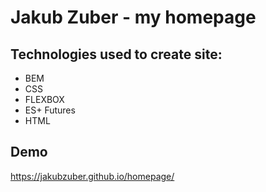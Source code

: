 # Jakub Zuber - my homepage

## Technologies used to create site:
- BEM
- CSS
- FLEXBOX
- ES+ Futures
- HTML

## Demo

https://jakubzuber.github.io/homepage/